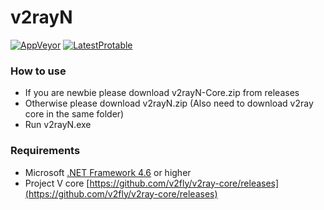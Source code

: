 # v2rayN
[![AppVeyor](https://img.shields.io/appveyor/build/JaredDC/v2rayn)](https://ci.appveyor.com/project/JaredDC/v2rayn) 
[![LatestProtable](https://img.shields.io/badge/download-protable-brightgreen)](https://ci.appveyor.com/api/buildjobs/n3pgmk27y4f4s4x7/artifacts/v2rayN%2Fv2rayN%2Fbin%2Fv2rayN.Protable.zip) 
### How to use
- If you are newbie please download v2rayN-Core.zip from releases
- Otherwise please download v2rayN.zip (Also need to download v2ray core in the same folder)
- Run v2rayN.exe

### Requirements  
- Microsoft [.NET Framework 4.6](https://docs.microsoft.com/zh-cn/dotnet/framework/install/guide-for-developers) or higher
- Project V core [https://github.com/v2fly/v2ray-core/releases](https://github.com/v2fly/v2ray-core/releases)
